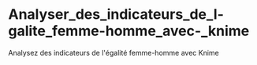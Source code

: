 # Analyser_des_indicateurs_de_l-galite_femme-homme_avec-_knime
Analysez des indicateurs de l'égalité femme-homme avec Knime
